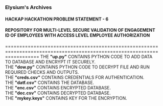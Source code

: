 ### Elysium's Archives
#### HACKAP HACKATHON PROBLEM STATEMENT - 6 
#### REPOSITORY FOR MULTI-LEVEL SECURE VALIDATION OF ENGAGEMENT ID OF EMPLOYEES WITH ACCESS LEVEL EMPLOYEE AUTHORIZATION
========================================================================================================================
THE **"up.py"** CONTAINS PYTHON CODE TO ADD DATA TO DATABASE AND ENCRYPT IT SECURELY. </br>
THE **"dow.py"** CONTAINS PYTHON CODE TO DECRYPT FILE AND RUN REQUIRED CHECKS AND OUTPUTS. </br>
THE **"creds.csv"** CONTAINS CREDENTIALS FOR AUTHENTICATION. </br>
THE **"datf.csv"** CONTAINS THE DATABASE. </br>
THE **"enc.csv"** CONTAINS ENCRYPTED DATABASE. </br>
THE **"dec.csv"** CONTAINS DECRYPTED DATABASE. </br>
THE **"mykey.keys"** CONTAINS KEY FOR THE ENCRYPTION. </br>
